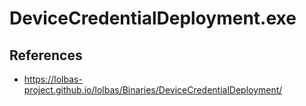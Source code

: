 # DeviceCredentialDeployment.exe

## References
* https://lolbas-project.github.io/lolbas/Binaries/DeviceCredentialDeployment/
